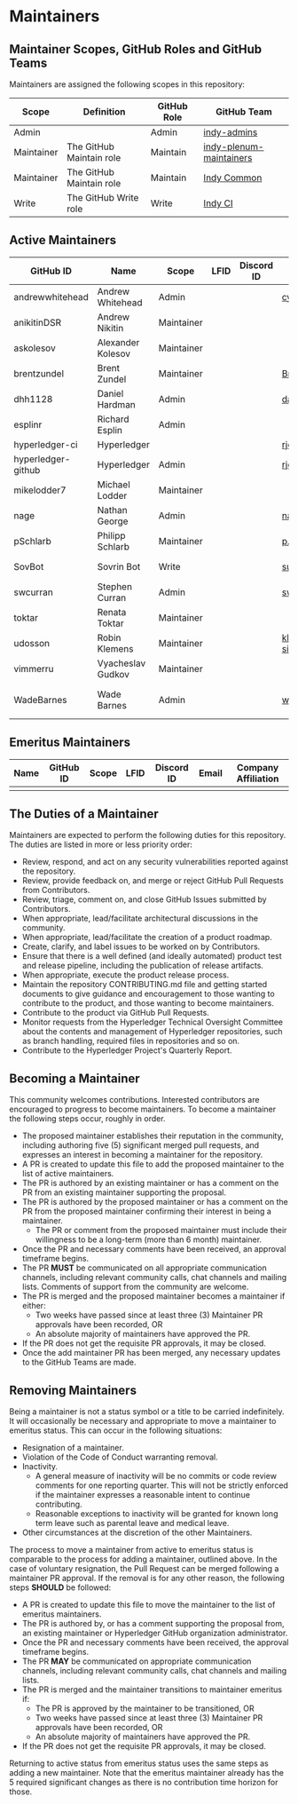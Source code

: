 # Maintainers

## Maintainer Scopes, GitHub Roles and GitHub Teams

Maintainers are assigned the following scopes in this repository:

| Scope      | Definition               | GitHub Role | GitHub Team                         |
| ---------- | ------------------------ | ----------- | ----------------------------------- |
| Admin      |                          | Admin       | [indy-admins]                       |
| Maintainer | The GitHub Maintain role | Maintain    | [indy-plenum-maintainers]           |
| Maintainer | The GitHub Maintain role | Maintain    | [Indy Common]                       |
| Write      | The GitHub Write role    | Write       | [Indy CI]                           |

[indy-admins]: https://github.com/orgs/hyperledger/teams/indy-admins
[indy-plenum-maintainers]: https://github.com/orgs/hyperledger/teams/indy-plenum-maintainers
[Indy CI]: https://github.com/orgs/hyperledger/teams/indy-ci
[Indy Common]: https://github.com/orgs/hyperledger/teams/indy-common

## Active Maintainers

<!-- Please keep this sorted alphabetically by github -->

| GitHub ID          | Name              | Scope      | LFID | Discord ID | Email                          | Company Affiliation       |
| ------------------ | ----------------- | ---------- | ---- | ---------- | ------------------------------ | ------------------------- |
| andrewwhitehead    | Andrew Whitehead  | Admin      |      |            | cywolf@gmail.com               | BC Gov                    |
| anikitinDSR        | Andrew Nikitin    | Maintainer |      |            |                                |                           |
| askolesov          | Alexander Kolesov | Maintainer |      |            |                                |                           |
| brentzundel        | Brent Zundel      | Maintainer |      |            | Brent.Zundel@gendigital.com    | Gen Digital               |
| dhh1128            | Daniel Hardman    | Admin      |      |            | daniel.hardman@gmail.com       | Provident                 |
| esplinr            | Richard Esplin    | Admin      |      |            |                                |                           |
| hyperledger-ci     | Hyperledger       |            |      |            | rjones@linuxfoundation.org     |                           |
| hyperledger-github | Hyperledger       | Admin      |      |            | rjones@linuxfoundation.org     |                           |
| mikelodder7        | Michael Lodder    | Maintainer |      |            |                                |                           |
| nage               | Nathan George     | Admin      |      |            | nathang@kiva.org               | Kiva                      |
| pSchlarb           | Philipp Schlarb   | Maintainer |      |            | p.schlarb@esatus.com           | esatus                    |
| SovBot             | Sovrin Bot        | Write      |      |            | support@sovrin.org             | Sovrin Foundation         |
| swcurran           | Stephen Curran    | Admin      |      |            | swcurran@cloudcompass.ca       | BC Gov                    |
| toktar             | Renata Toktar     | Maintainer |      |            |                                |                           |
| udosson            | Robin Klemens     | Maintainer |      |            | klemens@internet-sicherheit.de |                           |
| vimmerru           | Vyacheslav Gudkov | Maintainer |      |            |                                |                           |
| WadeBarnes         | Wade Barnes       | Admin      |      |            | wade@neoterictech.ca           | BC Gov, Sovrin Foundation |

## Emeritus Maintainers

| Name | GitHub ID | Scope | LFID | Discord ID | Email | Company Affiliation |
|----- | --------- | ----- | ---- | ---------- | ----- | ------------------- |
|      |           |       |      |            |       |                     |

## The Duties of a Maintainer

Maintainers are expected to perform the following duties for this repository. The duties are listed in more or less priority order:

- Review, respond, and act on any security vulnerabilities reported against the repository.
- Review, provide feedback on, and merge or reject GitHub Pull Requests from
  Contributors.
- Review, triage, comment on, and close GitHub Issues
  submitted by Contributors.
- When appropriate, lead/facilitate architectural discussions in the community.
- When appropriate, lead/facilitate the creation of a product roadmap.
- Create, clarify, and label issues to be worked on by Contributors.
- Ensure that there is a well defined (and ideally automated) product test and
  release pipeline, including the publication of release artifacts.
- When appropriate, execute the product release process.
- Maintain the repository CONTRIBUTING.md file and getting started documents to
  give guidance and encouragement to those wanting to contribute to the product, and those wanting to become maintainers.
- Contribute to the product via GitHub Pull Requests.
- Monitor requests from the Hyperledger Technical Oversight Committee about the
contents and management of Hyperledger repositories, such as branch handling,
required files in repositories and so on.
- Contribute to the Hyperledger Project's Quarterly Report.

## Becoming a Maintainer

This community welcomes contributions. Interested contributors are encouraged to
progress to become maintainers. To become a maintainer the following steps
occur, roughly in order.

- The proposed maintainer establishes their reputation in the community,
  including authoring five (5) significant merged pull requests, and expresses
  an interest in becoming a maintainer for the repository.
- A PR is created to update this file to add the proposed maintainer to the list of active maintainers.
- The PR is authored by an existing maintainer or has a comment on the PR from an existing maintainer supporting the proposal.
- The PR is authored by the proposed maintainer or has a comment on the PR from the proposed maintainer confirming their interest in being a maintainer.
  - The PR or comment from the proposed maintainer must include their
    willingness to be a long-term (more than 6 month) maintainer.
- Once the PR and necessary comments have been received, an approval timeframe begins.
- The PR **MUST** be communicated on all appropriate communication channels, including relevant community calls, chat channels and mailing lists. Comments of support from the community are welcome.
- The PR is merged and the proposed maintainer becomes a maintainer if either:
  - Two weeks have passed since at least three (3) Maintainer PR approvals have been recorded, OR
  - An absolute majority of maintainers have approved the PR.
- If the PR does not get the requisite PR approvals, it may be closed.
- Once the add maintainer PR has been merged, any necessary updates to the GitHub Teams are made.

## Removing Maintainers

Being a maintainer is not a status symbol or a title to be carried
indefinitely. It will occasionally be necessary and appropriate to move a
maintainer to emeritus status. This can occur in the following situations:

- Resignation of a maintainer.
- Violation of the Code of Conduct warranting removal.
- Inactivity.
  - A general measure of inactivity will be no commits or code review comments
    for one reporting quarter. This will not be strictly enforced if
    the maintainer expresses a reasonable intent to continue contributing.
  - Reasonable exceptions to inactivity will be granted for known long term
    leave such as parental leave and medical leave.
- Other circumstances at the discretion of the other Maintainers.

The process to move a maintainer from active to emeritus status is comparable to the process for adding a maintainer, outlined above. In the case of voluntary
resignation, the Pull Request can be merged following a maintainer PR approval. If the removal is for any other reason, the following steps **SHOULD** be followed:

- A PR is created to update this file to move the maintainer to the list of emeritus maintainers.
- The PR is authored by, or has a comment supporting the proposal from, an existing maintainer or Hyperledger GitHub organization administrator.
- Once the PR and necessary comments have been received, the approval timeframe begins.
- The PR **MAY** be communicated on appropriate communication channels, including relevant community calls, chat channels and mailing lists.
- The PR is merged and the maintainer transitions to maintainer emeritus if:
  - The PR is approved by the maintainer to be transitioned, OR
  - Two weeks have passed since at least three (3) Maintainer PR approvals have been recorded, OR
  - An absolute majority of maintainers have approved the PR.
- If the PR does not get the requisite PR approvals, it may be closed.

Returning to active status from emeritus status uses the same steps as adding a
new maintainer. Note that the emeritus maintainer already has the 5 required
significant changes as there is no contribution time horizon for those.
